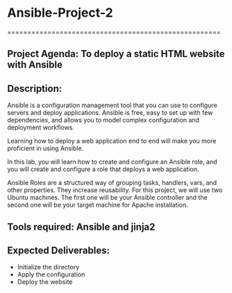 # Ansible-Project-2

=====================================================

## Project Agenda: To deploy a static HTML website with Ansible

## Description:

Ansible is a configuration management tool that you can use to configure servers
and deploy applications. Ansible is free, easy to set up with few dependencies, and
allows you to model complex configuration and deployment workflows.

Learning how to deploy a web application end to end will make you more proficient
in using Ansible.

In this lab, you will learn how to create and configure an Ansible role, and you will
create and configure a role that deploys a web application.

Ansible Roles are a structured way of grouping tasks, handlers, vars, and other
properties. They increase reusability. For this project, we will use two Ubuntu
machines. The first one will be your Ansible controller and the second one will be
your target machine for Apache installation.

## Tools required: Ansible and jinja2

## Expected Deliverables:

- Initialize the directory
- Apply the configuration
- Deploy the website

